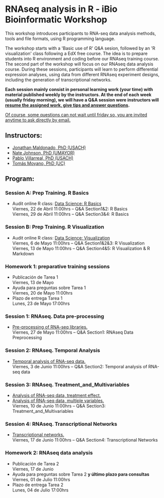 # RNAseq analysis in R - iBio Bioinformatic Workshop

This workshop introduces participants to RNA-seq data analysis methods, tools and file formats, using R programming language.
 
The workshop starts with a 'Basic use of R' Q&A sesion, followed by an 'R visualization' class following a EdX free course. The idea is to prepare students into R environment and coding before our RNAseq training course.  
The second part of the workshop will focus on our RNAseq data analysis course. During these sessions, participants will learn to perform differential expression analyses, using data from different RNAseq experiment designs, including the generation of transcriptional networks.   

**Each session mainly consist in personal learning work (your time) with material published weekly by the instructors. At the end of each week (usually friday morning), we will have a Q&A session were instructors will <ins>resume the assigned work, give tips and answer questions</ins>.**  

<ins>Of course, some questions can not wait until friday so, you are invited anytime to ask directly by email.</ins>  
 
## Instructors:
- [Jonathan Maldonado, PhD (USACH)](https://www.maldonadolab.com)
- [Nate Johnson, PhD (UMAYOR)](https://www.researchgate.net/profile/Nathan-Johnson-4)
- [Pablo Villarreal, PhD (USACH)](https://www.researchgate.net/profile/Pablo-Villarreal-3)
- [Tomás Moyano, PhD (UC)](https://www.researchgate.net/profile/Tomas-Moyano-Yugovic)
  
## Program:
 
### Session A: Prep Training. R Basics
- Audit online R class: [Data Science: R Basics](https://courses.edx.org/courses/course-v1:HarvardX+PH125.1x+1T2020/course/)  
Viernes, 22 de Abril 11:00hrs – Q&A Section1&2: R Basics  
Viernes, 29 de Abril 11:00hrs – Q&A Section3&4: R Basics  

### Session B: Prep Training. R Visualization
- Audit online R class: [Data Science: Visualization](https://courses.edx.org/courses/course-v1:HarvardX+PH125.2x+1T2020/course/)  
Viernes, 6 de Mayo 11:00hrs – Q&A Section1&2&3: R Visualization  
Viernes, 13 de Mayo 11:00hrs – Q&A Section4&5: R Visualization & R Markdown  

### Homework 1: preparative training sessions
- Publicación de Tarea 1  
Viernes, 13 de Mayo
- Ayuda para preguntas sobre Tarea 1  
Viernes, 20 de Mayo 11:00hrs
- Plazo de entrega Tarea 1  
Lunes, 23 de Mayo 17:00hrs
 
### Session 1: RNAseq. Data pre-processing
- [Pre-processing of RNA-seq libraries.](https://github.com/ibioChile/Transcriptomics-R-Workshop-public/tree/master/Session1-RNAseq_Data_Preprocessing)  
Viernes, 27 de Mayo 11:00hrs – Q&A Section1: RNAseq Data Preprocessing

### Session 2: RNAseq. Temporal Analysis
- [Temporal analysis of RNA-seq data.](https://github.com/ibioChile/Transcriptomics-R-Workshop-public/tree/master/Session2-Temporal_Analysis)  
Viernes, 3 de Junio 11:00hrs – Q&A Section2: Temporal analysis of RNA-seq data
 
### Session 3: RNAseq. Treatment_and_Multivariables
- [Analysis of RNA-seq data, treatment effect.](https://github.com/ibioChile/Transcriptomics-R-Workshop-public/tree/master/Session3-Treatment_and_Multivariate)  
- [Analysis of RNA-seq data, multiple variables.](https://github.com/ibioChile/Transcriptomics-R-Workshop-public/tree/master/Session3-Treatment_and_Multivariate)  
Viernes, 10 de Junio 11:00hrs – Q&A Section3: Treatment_and_Multivariables
 
### Session 4: RNAseq. Transcriptional Networks
- [Transcriptional networks.](https://github.com/ibioChile/Transcriptomics-R-Workshop-public/tree/master/Session4-Transcriptional_networks)  
Viernes, 17 de Junio 11:00hrs – Q&A Section4: Transcriptional Networks

### Homework 2: RNAseq data analysis
- Publicación de Tarea 2  
Viernes, 17 de Junio  
- Ayuda para preguntas sobre Tarea 2 **y último plazo para consultas**  
Viernes, 01 de Julio 11:00hrs  
- Plazo de entrega Tarea 2  
Lunes, 04 de Julio 17:00hrs  
